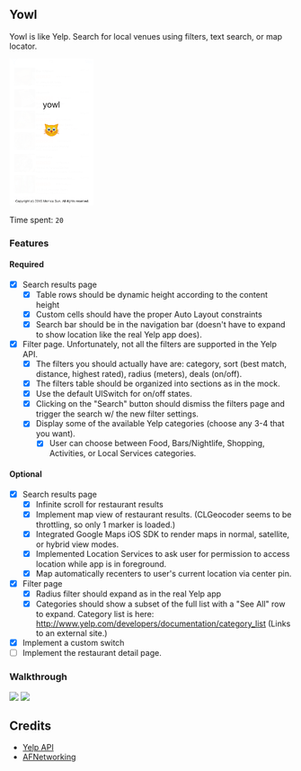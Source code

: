 ## Yowl

Yowl is like Yelp. Search for local venues using filters, text search, or map locator.

<img src="https://github.com/monisun/yowl/blob/master/launch.png" width="150px"/>

Time spent: `20`

### Features

#### Required

- [x] Search results page
   - [x] Table rows should be dynamic height according to the content height
   - [x] Custom cells should have the proper Auto Layout constraints
   - [x] Search bar should be in the navigation bar (doesn't have to expand to show location like the real Yelp app does).
- [x] Filter page. Unfortunately, not all the filters are supported in the Yelp API.
   - [x] The filters you should actually have are: category, sort (best match, distance, highest rated), radius (meters), deals (on/off).
   - [x] The filters table should be organized into sections as in the mock.
   - [x] Use the default UISwitch for on/off states.
   - [x] Clicking on the "Search" button should dismiss the filters page and trigger the search w/ the new filter settings.
   - [x] Display some of the available Yelp categories (choose any 3-4 that you want).
      - [x] User can choose between Food, Bars/Nightlife, Shopping, Activities, or Local Services categories. 

#### Optional

- [x] Search results page
   - [x] Infinite scroll for restaurant results
   - [x] Implement map view of restaurant results. (CLGeocoder seems to be throttling, so only 1 marker is loaded.)
   - [x] Integrated Google Maps iOS SDK to render maps in normal, satellite, or hybrid view modes.
   - [x] Implemented Location Services to ask user for permission to access location while app is in foreground.
   - [x] Map automatically recenters to user's current location via center pin.
- [x] Filter page
   - [x] Radius filter should expand as in the real Yelp app
   - [x] Categories should show a subset of the full list with a "See All" row to expand. Category list is here: http://www.yelp.com/developers/documentation/category_list (Links to an external site.)
- [x] Implement a custom switch
- [ ] Implement the restaurant detail page.

### Walkthrough

<img src="https://github.com/monisun/yowl/blob/master/yelp_demo.gif" width="350px"/>
<img src="https://github.com/monisun/yowl/blob/master/yelp_demo2.gif" width="350px"/>

Credits
---------
* [Yelp API](http://developer.rottentomatoes.com/docs/read/JSON)
* [AFNetworking](https://github.com/AFNetworking/AFNetworking)
